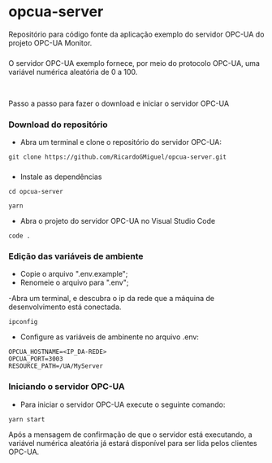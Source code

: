 # opcua-server

Repositório para código fonte da aplicação exemplo do servidor OPC-UA do projeto OPC-UA Monitor.

###

O servidor OPC-UA exemplo fornece, por meio do protocolo OPC-UA, uma variável numérica aleatória de 0 a 100.

<br>

Passo a passo para fazer o download e iniciar o servidor OPC-UA

 
### Download do repositório 

- Abra um terminal e clone o repositório do servidor OPC-UA:

```
git clone https://github.com/RicardoGMiguel/opcua-server.git
```

###

- Instale as dependências

```
cd opcua-server
```
```
yarn
```

- Abra o projeto do servidor OPC-UA no Visual Studio Code

```
code .
```

### Edição das variáveis de ambiente

- Copie o arquivo ".env.example";
- Renomeie o arquivo para ".env";

-Abra um terminal, e descubra o ip da rede que a máquina de desenvolvimento está conectada.

```
ipconfig
```

- Configure as variáveis de ambinente no arquivo .env:

```
OPCUA_HOSTNAME=<IP_DA-REDE>
OPCUA_PORT=3003
RESOURCE_PATH=/UA/MyServer
```

### Iniciando o servidor OPC-UA

- Para iniciar o servidor OPC-UA execute o seguinte comando:

```
yarn start
```

Após a mensagem de confirmação de que o servidor está executando, a variável numérica aleatória já estará disponível para ser lida pelos clientes OPC-UA.



